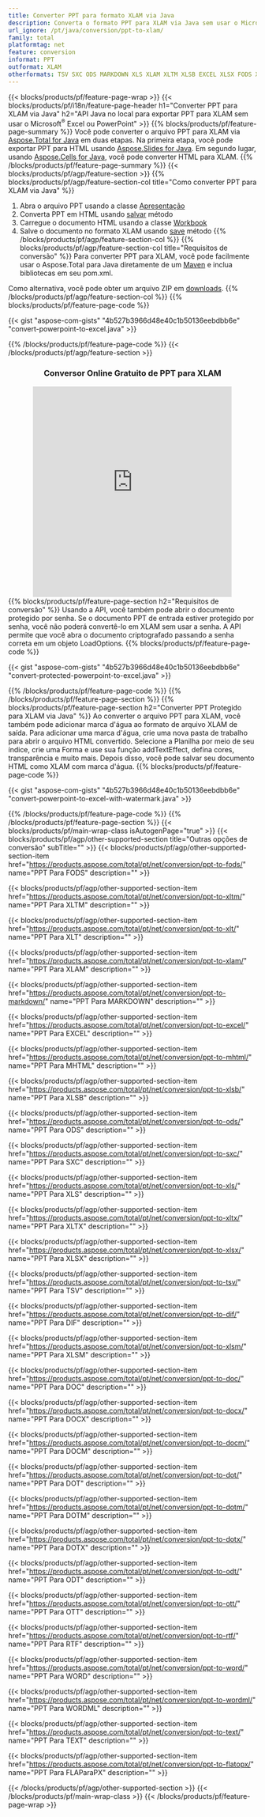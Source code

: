 ```yaml
---
title: Converter PPT para formato XLAM via Java
description: Converta o formato PPT para XLAM via Java sem usar o Microsoft Excel ou PowerPoint
url_ignore: /pt/java/conversion/ppt-to-xlam/
family: total
platformtag: net
feature: conversion
informat: PPT
outformat: XLAM
otherformats: TSV SXC ODS MARKDOWN XLS XLAM XLTM XLSB EXCEL XLSX FODS XLTX XLSM DIF MHTML XLT DOC DOCX DOCM DOT DOTM DOTX ODT OTT RTF WORD WORDML TEXT FLATOPX
---
```

{{< blocks/products/pf/feature-page-wrap >}}
{{< blocks/products/pf/i18n/feature-page-header h1="Converter PPT para XLAM via Java" h2="API Java no local para exportar PPT para XLAM sem usar o Microsoft<sup>&reg;</sup> Excel ou PowerPoint" >}}
{{% blocks/products/pf/feature-page-summary %}}
Você pode converter o arquivo PPT para XLAM via [Aspose.Total for Java](https://products.aspose.com/total/java/) em duas etapas. Na primeira etapa, você pode exportar PPT para HTML usando [Aspose.Slides for Java](https://products.aspose.com/slides/java/). Em segundo lugar, usando [Aspose.Cells for Java](https://products.aspose.com/cells/java/), você pode converter HTML para XLAM.
{{% /blocks/products/pf/feature-page-summary  %}}
{{< blocks/products/pf/agp/feature-section >}}
{{% blocks/products/pf/agp/feature-section-col title="Como converter PPT para XLAM via Java" %}}
1. Abra o arquivo PPT usando a classe [Apresentação](https://reference.aspose.com/slides/java/com.aspose.slides/Presentation)
2. Converta PPT em HTML usando [salvar](https://reference.aspose.com/slides/java/com.aspose.slides/Presentation#save-java.lang.String-int-com.aspose.slides.ISaveOptions-) método
3. Carregue o documento HTML usando a classe [Workbook](https://reference.aspose.com/cells/java/com.aspose.cells/Workbook)
4. Salve o documento no formato XLAM usando [save](https://reference.aspose.com/cells/java/com.aspose.cells/workbook#save(java.lang.String,%20com.aspose.cells.SaveOptions)) método
{{% /blocks/products/pf/agp/feature-section-col %}}
{{% blocks/products/pf/agp/feature-section-col title="Requisitos de conversão" %}}
Para converter PPT para XLAM, você pode facilmente usar o Aspose.Total para Java diretamente de um [Maven](https://releases.aspose.com/total/java/) e inclua bibliotecas em seu pom.xml.

Como alternativa, você pode obter um arquivo ZIP em [downloads](https://releases.aspose.com/total/java).
{{% /blocks/products/pf/agp/feature-section-col %}}
{{% blocks/products/pf/feature-page-code %}}

{{< gist "aspose-com-gists" "4b527b3966d48e40c1b50136eebdbb6e" "convert-powerpoint-to-excel.java" >}}


{{% /blocks/products/pf/feature-page-code %}}
{{< /blocks/products/pf/agp/feature-section >}}
<div class="container-fluid agp-content bg-white aboutfile box-1 vh100 section nopbtm">
<div class=container>
<div class=row>
<div class="demobox tc col-md-12 padding-0" align="center">

<h3>Conversor Online Gratuito de PPT para XLAM</h3>

<iframe style="border: none; height: 426px;" scrolling="no" src="https://total-conversion-app-65z5r2lp.qa.k8s.dynabic.com/?to=xlam&from=ppt" id="child-iframe" width="80%"></iframe>

</div></div>
</div></div>
{{% blocks/products/pf/feature-page-section  h2="Requisitos de conversão" %}}
Usando a API, você também pode abrir o documento protegido por senha. Se o documento PPT de entrada estiver protegido por senha, você não poderá convertê-lo em XLAM sem usar a senha. A API permite que você abra o documento criptografado passando a senha correta em um objeto LoadOptions.  
{{% blocks/products/pf/feature-page-code %}}

{{< gist "aspose-com-gists" "4b527b3966d48e40c1b50136eebdbb6e" "convert-protected-powerpoint-to-excel.java" >}}

{{% /blocks/products/pf/feature-page-code  %}}
{{% /blocks/products/pf/feature-page-section %}}
{{% blocks/products/pf/feature-page-section  h2="Converter PPT Protegido para XLAM via Java" %}}
Ao converter o arquivo PPT para XLAM, você também pode adicionar marca d'água ao formato de arquivo XLAM de saída. Para adicionar uma marca d'água, crie uma nova pasta de trabalho para abrir o arquivo HTML convertido. Selecione a Planilha por meio de seu índice, crie uma Forma e use sua função addTextEffect, defina cores, transparência e muito mais. Depois disso, você pode salvar seu documento HTML como XLAM com marca d'água. 
{{% blocks/products/pf/feature-page-code %}}

{{< gist "aspose-com-gists" "4b527b3966d48e40c1b50136eebdbb6e" "convert-powerpoint-to-excel-with-watermark.java" >}}

{{% /blocks/products/pf/feature-page-code  %}}
{{% /blocks/products/pf/feature-page-section %}}
{{< blocks/products/pf/main-wrap-class isAutogenPage="true" >}}
{{< blocks/products/pf/agp/other-supported-section title="Outras opções de conversão" subTitle="" >}}
{{< blocks/products/pf/agp/other-supported-section-item href="https://products.aspose.com/total/pt/net/conversion/ppt-to-fods/" name="PPT Para FODS" description="" >}}

{{< blocks/products/pf/agp/other-supported-section-item href="https://products.aspose.com/total/pt/net/conversion/ppt-to-xltm/" name="PPT Para XLTM" description="" >}}

{{< blocks/products/pf/agp/other-supported-section-item href="https://products.aspose.com/total/pt/net/conversion/ppt-to-xlt/" name="PPT Para XLT" description="" >}}

{{< blocks/products/pf/agp/other-supported-section-item href="https://products.aspose.com/total/pt/net/conversion/ppt-to-xlam/" name="PPT Para XLAM" description="" >}}

{{< blocks/products/pf/agp/other-supported-section-item href="https://products.aspose.com/total/pt/net/conversion/ppt-to-markdown/" name="PPT Para MARKDOWN" description="" >}}

{{< blocks/products/pf/agp/other-supported-section-item href="https://products.aspose.com/total/pt/net/conversion/ppt-to-excel/" name="PPT Para EXCEL" description="" >}}

{{< blocks/products/pf/agp/other-supported-section-item href="https://products.aspose.com/total/pt/net/conversion/ppt-to-mhtml/" name="PPT Para MHTML" description="" >}}

{{< blocks/products/pf/agp/other-supported-section-item href="https://products.aspose.com/total/pt/net/conversion/ppt-to-xlsb/" name="PPT Para XLSB" description="" >}}

{{< blocks/products/pf/agp/other-supported-section-item href="https://products.aspose.com/total/pt/net/conversion/ppt-to-ods/" name="PPT Para ODS" description="" >}}

{{< blocks/products/pf/agp/other-supported-section-item href="https://products.aspose.com/total/pt/net/conversion/ppt-to-sxc/" name="PPT Para SXC" description="" >}}

{{< blocks/products/pf/agp/other-supported-section-item href="https://products.aspose.com/total/pt/net/conversion/ppt-to-xls/" name="PPT Para XLS" description="" >}}

{{< blocks/products/pf/agp/other-supported-section-item href="https://products.aspose.com/total/pt/net/conversion/ppt-to-xltx/" name="PPT Para XLTX" description="" >}}

{{< blocks/products/pf/agp/other-supported-section-item href="https://products.aspose.com/total/pt/net/conversion/ppt-to-xlsx/" name="PPT Para XLSX" description="" >}}

{{< blocks/products/pf/agp/other-supported-section-item href="https://products.aspose.com/total/pt/net/conversion/ppt-to-tsv/" name="PPT Para TSV" description="" >}}

{{< blocks/products/pf/agp/other-supported-section-item href="https://products.aspose.com/total/pt/net/conversion/ppt-to-dif/" name="PPT Para DIF" description="" >}}

{{< blocks/products/pf/agp/other-supported-section-item href="https://products.aspose.com/total/pt/net/conversion/ppt-to-xlsm/" name="PPT Para XLSM" description="" >}}

{{< blocks/products/pf/agp/other-supported-section-item href="https://products.aspose.com/total/pt/net/conversion/ppt-to-doc/" name="PPT Para DOC" description="" >}}

{{< blocks/products/pf/agp/other-supported-section-item href="https://products.aspose.com/total/pt/net/conversion/ppt-to-docx/" name="PPT Para DOCX" description="" >}}

{{< blocks/products/pf/agp/other-supported-section-item href="https://products.aspose.com/total/pt/net/conversion/ppt-to-docm/" name="PPT Para DOCM" description="" >}}

{{< blocks/products/pf/agp/other-supported-section-item href="https://products.aspose.com/total/pt/net/conversion/ppt-to-dot/" name="PPT Para DOT" description="" >}}

{{< blocks/products/pf/agp/other-supported-section-item href="https://products.aspose.com/total/pt/net/conversion/ppt-to-dotm/" name="PPT Para DOTM" description="" >}}

{{< blocks/products/pf/agp/other-supported-section-item href="https://products.aspose.com/total/pt/net/conversion/ppt-to-dotx/" name="PPT Para DOTX" description="" >}}

{{< blocks/products/pf/agp/other-supported-section-item href="https://products.aspose.com/total/pt/net/conversion/ppt-to-odt/" name="PPT Para ODT" description="" >}}

{{< blocks/products/pf/agp/other-supported-section-item href="https://products.aspose.com/total/pt/net/conversion/ppt-to-ott/" name="PPT Para OTT" description="" >}}

{{< blocks/products/pf/agp/other-supported-section-item href="https://products.aspose.com/total/pt/net/conversion/ppt-to-rtf/" name="PPT Para RTF" description="" >}}

{{< blocks/products/pf/agp/other-supported-section-item href="https://products.aspose.com/total/pt/net/conversion/ppt-to-word/" name="PPT Para WORD" description="" >}}

{{< blocks/products/pf/agp/other-supported-section-item href="https://products.aspose.com/total/pt/net/conversion/ppt-to-wordml/" name="PPT Para WORDML" description="" >}}

{{< blocks/products/pf/agp/other-supported-section-item href="https://products.aspose.com/total/pt/net/conversion/ppt-to-text/" name="PPT Para TEXT" description="" >}}

{{< blocks/products/pf/agp/other-supported-section-item href="https://products.aspose.com/total/pt/net/conversion/ppt-to-flatopx/" name="PPT Para FLAParaPX" description="" >}}


{{< /blocks/products/pf/agp/other-supported-section >}}
{{< /blocks/products/pf/main-wrap-class >}}
{{< /blocks/products/pf/feature-page-wrap >}}